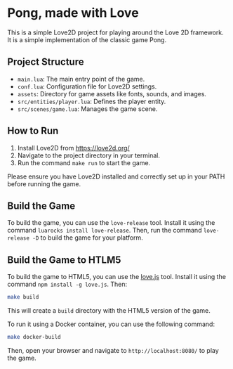 # Pong, made with Love

This is a simple Love2D project for playing around the Love 2D framework. It is a simple implementation of the classic game Pong.

## Project Structure

- `main.lua`: The main entry point of the game.
- `conf.lua`: Configuration file for Love2D settings.
- `assets`: Directory for game assets like fonts, sounds, and images.
- `src/entities/player.lua`: Defines the player entity.
- `src/scenes/game.lua`: Manages the game scene.

## How to Run

1. Install Love2D from https://love2d.org/
2. Navigate to the project directory in your terminal.
3. Run the command `make run` to start the game.

Please ensure you have Love2D installed and correctly set up in your PATH before running the game.

## Build the Game

To build the game, you can use the `love-release` tool. Install it using the command `luarocks install love-release`. Then, run the command `love-release -D` to build the game for your platform.

## Build the Game to HTLM5

To build the game to HTML5, you can use the [love.js](https://github.com/Davidobot/love.js) tool. Install it using the command `npm install -g love.js`.
Then:

```bash
make build
```

This will create a `build` directory with the HTML5 version of the game.

To run it using a Docker container, you can use the following command:

```bash
make docker-build
```

Then, open your browser and navigate to `http://localhost:8080/` to play the game.